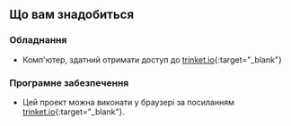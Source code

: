 ## Що вам знадобиться

### Обладнання

+ Комп'ютер, здатний отримати доступ до [trinket.io](https://trinket.io){:target="_blank"}

### Програмне забезпечення

+ Цей проект можна виконати у браузері за посиланням [trinket.io](https://trinket.io){:target="_blank"}.